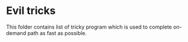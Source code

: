 # Evil tricks

This folder contains list of tricky program which is used to complete on-demand
path as fast as possible.
